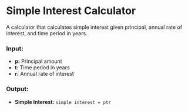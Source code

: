 # Simple Interest Calculator  

A calculator that calculates simple interest given principal, annual rate of interest, and time period in years.

### **Input:**  
- **p:** Principal amount  
- **t:** Time period in years  
- **r:** Annual rate of interest  

### **Output:**  
- **Simple Interest:** `simple interest = ptr`
